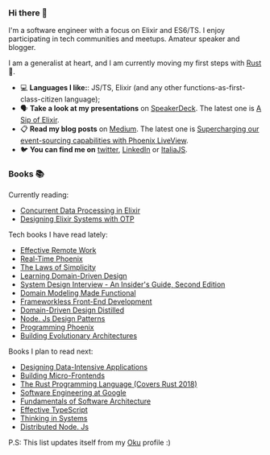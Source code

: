 ### Hi there 👋

<!--
**simonedavico/simonedavico** is a ✨ _special_ ✨ repository because its `README.md` (this file) appears on your GitHub profile.
-->

I'm a software engineer with a focus on Elixir and ES6/TS. I enjoy participating in tech communities and meetups. Amateur speaker and blogger. 

I am a generalist at heart, and I am currently moving my first steps with [Rust](https://www.rust-lang.org/) 🦀. 

- 💻 **Languages I like:**: JS/TS, Elixir (and any other functions-as-first-class-citizen language);
- 🗣 **Take a look at my presentations** on [SpeakerDeck](https://speakerdeck.com/simonedavico). The latest one is [A Sip of Elixir](https://speakerdeck.com/simonedavico/a-sip-of-elixir).
- 📋 **Read my blog posts** on [Medium](https://medium.com/@sdavico). The latest one is [Supercharging our event-sourcing capabilities with Phoenix LiveView](https://medium.com/casavo/supercharging-our-event-sourcing-capabilities-with-phoenix-liveview-c4a9d1d4ab99).
- 🐦 **You can find me on** [twitter](https://twitter.com/simonedavico), [LinkedIn](https://linkedin.com/in/simonedavico) or [ItaliaJS](https://italia-js.org/).

### Books 📚

Currently reading:

* [Concurrent Data Processing in Elixir](https://oku.club/book/concurrent-data-processing-in-elixir-by-svilen-gospodinov-zx9Ks)
* [Designing Elixir Systems with OTP](https://oku.club/book/designing-elixir-systems-with-otp-by-james-edward-gray-ii-jDOZp)

Tech books I have read lately:

* [Effective Remote Work](https://oku.club/book/effective-remote-work-by-dr-james-stanier-avU5y)
* [Real-Time Phoenix](https://oku.club/book/real-time-phoenix-by-stephen-bussey-ncVAB)
* [The Laws of Simplicity](https://oku.club/book/the-laws-of-simplicity-by-john-maeda-s7DYi)
* [Learning Domain-Driven Design](https://oku.club/book/learning-domain-driven-design-by-vlad-khononov-GDkTP)
* [System Design Interview - An Insider's Guide, Second Edition](https://oku.club/book/system-design-interview-an-insiders-g...-by-alex-xu-i9AHx)
* [Domain Modeling Made Functional](https://oku.club/book/domain-modeling-made-functional-by-scott-wlaschin-Uu0bJ)
* [Frameworkless Front-End Development](https://oku.club/book/frameworkless-front-end-development-by-francesco-strazzullo-vgbH2)
* [Domain-Driven Design Distilled](https://oku.club/book/domain-driven-design-distilled-by-vaughn-vernon-HuotC)
* [Node. Js Design Patterns](https://oku.club/book/node-js-design-patterns-by-mario-casciaro-D7KR3)
* [Programming Phoenix](https://oku.club/book/programming-phoenix-by-chris-mccord-xYWpd)
* [Building Evolutionary Architectures](https://oku.club/book/building-evolutionary-architectures-by-neal-ford-dXxoU)

Books I plan to read next:

* [Designing Data-Intensive Applications](https://oku.club/book/designing-data-intensive-applications-by-martin-kleppmann-mNYMn)
* [Building Micro-Frontends](https://oku.club/book/building-micro-frontends-by-luca-mezzalira-kIOIM)
* [The Rust Programming Language (Covers Rust 2018)](https://oku.club/book/the-rust-programming-language-by-carol-nichols-byejY)
* [Software Engineering at Google](https://oku.club/book/software-engineering-at-google-by-titus-winters-X8Af4)
* [Fundamentals of Software Architecture](https://oku.club/book/fundamentals-of-software-architecture-by-neal-ford-JkPDm)
* [Effective TypeScript](https://oku.club/book/effective-typescript-by-dan-vanderkam-aEUUa)
* [Thinking in Systems](https://oku.club/book/thinking-in-systems-by-donella-meadows-IEhaq)
* [Distributed Node. Js](https://oku.club/book/distributed-node-js-by-ii-thomas-hunter-CiGEo)

P.S: This list updates itself from my [Oku](https://oku.club/user/simonedavico) profile :)
